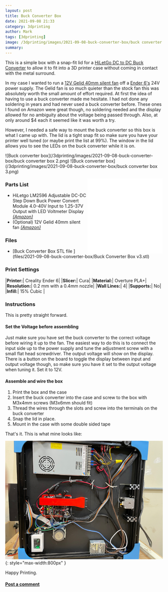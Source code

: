 ```yaml
---
layout: post
title: Buck Converter Box
date: 2021-09-08 21:33
category: 3dprinting
author: Mark
tags: [3dprinting]
image: /3dprinting/images/2021-09-08-buck-converter-box/buck converter box.jpg
summary:
---
```


This is a simple box with a snap-fit lid for a [HiLetGo DC to DC Buck Converter](https://amzn.to/3BRNHw4) to allow it to fit into a 3D printer case without coming in contact with the metal surround.

In my case I wanted to run a [12V Gelid 40mm silent fan](https://amzn.to/3E0vgHq) off a [Ender 6's](https://amzn.to/3zVQq7e) 24V power supply. The Gelid fan is so much quieter than the stock fan this was absolutely worth the small amount of effort required. At first the idea of having to use a buck converter made me hesitate. I had not done any soldering in years and had never used a buck converter before. These ones I found on Amazon were great though, no soldering needed and the display allowed for no ambiguity about the voltage being passed through. Also, at only around $4 each it seemed like it was worth a try.

However, I needed a safe way to mount the buck converter so this box is what I came up with. The lid is a tight snap fit so make sure you have your printer well tuned (or maybe print the list at 99%). The window in the lid allows you to see the LEDs on the buck converter while it is on.

![Buck converter box](/3dprinting/images/2021-09-08-buck-converter-box/buck converter box 2.png)
![Buck converter box](/3dprinting/images/2021-09-08-buck-converter-box/buck converter box 3.png)

  <iframe style="width:120px;height:240px;float:right" marginwidth="0" marginheight="0" scrolling="no" frameborder="0" src="//ws-na.amazon-adsystem.com/widgets/q?ServiceVersion=20070822&OneJS=1&Operation=GetAdHtml&MarketPlace=US&source=ss&ref=as_ss_li_til&ad_type=product_link&tracking_id=mwp-14-20&language=en_US&marketplace=amazon&region=US&placement=B00BF3S83C&asins=B00BF3S83C&linkId=a9d354e99a26ba872450ec9ee0752d36&show_border=true&link_opens_in_new_window=true"></iframe>
  <iframe style="width:120px;height:240px;float:right" marginwidth="0" marginheight="0" scrolling="no" frameborder="0" src="//ws-na.amazon-adsystem.com/widgets/q?ServiceVersion=20070822&OneJS=1&Operation=GetAdHtml&MarketPlace=US&source=ss&ref=as_ss_li_til&ad_type=product_link&tracking_id=mwp-14-20&language=en_US&marketplace=amazon&region=US&placement=B00LSEBYHU&asins=B00LSEBYHU&linkId=4735e25ee0262a5704efd8f9b5430e87&show_border=true&link_opens_in_new_window=true"></iframe>

### Parts List

- HiLetgo LM2596 Adjustable DC-DC Step Down Buck Power Convert Module 4.0-40V Input to 1.25-37V Output with LED Voltmeter Display [_(Amazon)_](https://amzn.to/3BRNHw4)
- (Optional) 12V Gelid 40mm silent fan [_(Amazon)_](https://amzn.to/3E0vgHq)

### Files

- [Buck Converter Box STL file <i class='fa fa-download'></i>](files/2021-09-08-buck-converter-box/Buck Converter Box v3.stl)

### Print Settings

|**Printer:**| Creality Ender 6|
|**Slicer:**| Cura|
|**Material:**| Overture PLA+|
|**Resolution:**| 0.2 mm with a 0.4mm nozzle|
|**Wall Lines:**| 4|
|**Supports:**| No|
|**Infill:**| 15% Cubic |

### Instructions

This is pretty straight forward.

#### Set the Voltage before assembling

Just make sure you have set the buck converter to the correct voltage before wiring it up to the fan. The easiest way to do this is to connect the input side up to the power supply and tune the adjustment screw with a small flat head screwdriver. The output voltage will show on the display. There is a button on the board to toggle the display between input and output voltage though, so make sure you have it set to the output voltage when tuning it. Set it to 12V.

#### Assemble and wire the box

1. Print the box and the case
2. Insert the buck converter into the case and screw to the box with M3x4mm screws (M3x6mm should fit)
3. Thread the wires through the slots and screw into the terminals on the buck converter
4. Snap the lid in place.
5. Mount in the case with some double sided tape

That's it. This is what mine looks like:

![Ender 6 guts](/3dprinting/images/2021-09-08-buck-converter-box/ender-6-guts.jpg){: style="max-width:800px" }

Happy Printing.

#### [Post a comment](https://www.reddit.com/r/MarksMakerSpace/comments/pkrjpe/buck_converter_box/)

